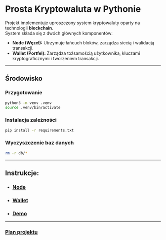 # Prosta Kryptowaluta w Pythonie

Projekt implementuje uproszczony system kryptowaluty oparty na technologii **blockchain**.  
System składa się z dwóch głównych komponentów:

- **Node (Węzeł):** Utrzymuje łańcuch bloków, zarządza siecią i walidacją transakcji.
- **Wallet (Portfel):** Zarządza tożsamością użytkownika, kluczami kryptograficznymi i tworzeniem transakcji.

---

## Środowisko

### Przygotowanie

```bash
python3 -m venv .venv
source .venv/bin/activate
```

### Instalacja zależności

```bash
pip install -r requirements.txt
```

### Wyczyszczenie baz danych

```bash
rm -r db/*
```

---

## Instrukcje:

- ### [Node](./node/README.md)

- ### [Wallet](./wallet/README.md)

- ### [Demo ](./demo/README.md)

---

### [Plan projektu](./PLAN.md)

